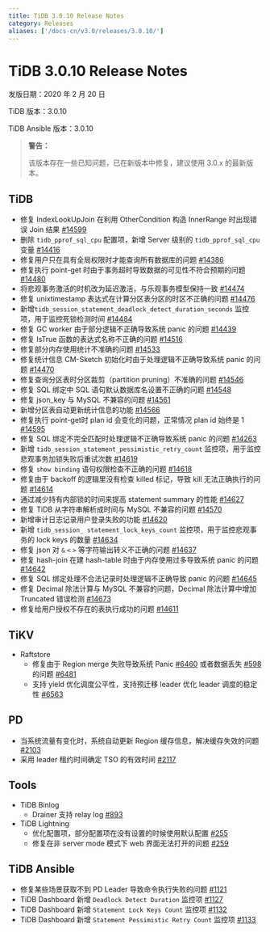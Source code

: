 ```yaml
---
title: TiDB 3.0.10 Release Notes
category: Releases
aliases: ['/docs-cn/v3.0/releases/3.0.10/']
---
```


# TiDB 3.0.10 Release Notes

发版日期：2020 年 2 月 20 日

TiDB 版本：3.0.10

TiDB Ansible 版本：3.0.10

> **警告：**
>
> 该版本存在一些已知问题，已在新版本中修复，建议使用 3.0.x 的最新版本。

## TiDB

- 修复 IndexLookUpJoin 在利用 OtherCondition 构造 InnerRange 时出现错误 Join 结果 [#14599](https://github.com/pingcap/tidb/pull/14599)
- 删除 `tidb_pprof_sql_cpu` 配置项，新增 Server 级别的 `tidb_pprof_sql_cpu` 变量 [#14416](https://github.com/pingcap/tidb/pull/14416)
- 修复用户只在具有全局权限时才能查询所有数据库的问题 [#14386](https://github.com/pingcap/tidb/pull/14386)
- 修复执行 point-get 时由于事务超时导致数据的可见性不符合预期的问题 [#14480](https://github.com/pingcap/tidb/pull/14480)
- 将悲观事务激活的时机改为延迟激活，与乐观事务模型保持一致 [#14474](https://github.com/pingcap/tidb/pull/14474)
- 修复 unixtimestamp 表达式在计算分区表分区的时区不正确的问题 [#14476](https://github.com/pingcap/tidb/pull/14476)
- 新增`tidb_session_statement_deadlock_detect_duration_seconds` 监控项，用于监控死锁检测时间 [#14484](https://github.com/pingcap/tidb/pull/14484)
- 修复 GC worker 由于部分逻辑不正确导致系统 panic 的问题 [#14439](https://github.com/pingcap/tidb/pull/14439)
- 修复 IsTrue 函数的表达式名称不正确的问题 [#14516](https://github.com/pingcap/tidb/pull/14516)
- 修复部分内存使用统计不准确的问题 [#14533](https://github.com/pingcap/tidb/pull/14533)
- 修复统计信息 CM-Sketch 初始化时由于处理逻辑不正确导致系统 panic 的问题 [#14470](https://github.com/pingcap/tidb/pull/14470)
- 修复查询分区表时分区裁剪（partition pruning）不准确的问题 [#14546](https://github.com/pingcap/tidb/pull/14546)
- 修复 SQL 绑定中 SQL 语句默认数据库名设置不正确的问题 [#14548](https://github.com/pingcap/tidb/pull/14548)
- 修复 json_key 与 MySQL 不兼容的问题 [#14561](https://github.com/pingcap/tidb/pull/14561)
- 新增分区表自动更新统计信息的功能 [#14566](https://github.com/pingcap/tidb/pull/14566)
- 修复执行 point-get时 plan id 会变化的问题，正常情况 plan id 始终是 1 [#14595](https://github.com/pingcap/tidb/pull/14595)
- 修复 SQL 绑定不完全匹配时处理逻辑不正确导致系统 panic 的问题 [#14263](https://github.com/pingcap/tidb/pull/14263)
- 新增 `tidb_session_statement_pessimistic_retry_count` 监控项，用于监控悲观事务加锁失败后重试次数 [#14619](https://github.com/pingcap/tidb/pull/14619)
- 修复 `show binding` 语句权限检查不正确的问题 [#14618](https://github.com/pingcap/tidb/pull/14618)
- 修复由于 backoff 的逻辑里没有检查 killed 标记，导致 kill 无法正确执行的问题 [#14614](https://github.com/pingcap/tidb/pull/14614)
- 通过减少持有内部锁的时间来提高 statement summary 的性能 [#14627](https://github.com/pingcap/tidb/pull/14627)
- 修复 TiDB 从字符串解析成时间与 MySQL 不兼容的问题 [#14570](https://github.com/pingcap/tidb/pull/14570)
- 新增审计日志记录用户登录失败的功能 [#14620](https://github.com/pingcap/tidb/pull/14620)
- 新增 `tidb_session_ statement_lock_keys_count` 监控项，用于监控悲观事务的 lock keys 的数量 [#14634](https://github.com/pingcap/tidb/pull/14634)
- 修复 json 对 `&` `<` `>` 等字符输出转义不正确的问题 [#14637](https://github.com/pingcap/tidb/pull/14637)
- 修复 hash-join 在建 hash-table 时由于内存使用过多导致系统 panic 的问题 [#14642](https://github.com/pingcap/tidb/pull/14642)
- 修复 SQL 绑定处理不合法记录时处理逻辑不正确导致 panic 的问题 [#14645](https://github.com/pingcap/tidb/pull/14645)
- 修复 Decimal 除法计算与 MySQL 不兼容的问题，Decimal 除法计算中增加 Truncated 错误检测 [#14673](https://github.com/pingcap/tidb/pull/14673)
- 修复给用户授权不存在的表执行成功的问题 [#14611](https://github.com/pingcap/tidb/pull/14611)

## TiKV

+ Raftstore
    - 修复由于 Region merge 失败导致系统 Panic [#6460](https://github.com/tikv/tikv/issues/6460) 或者数据丢失 [#598](https://github.com/tikv/tikv/issues/5981) 的问题 [#6481](https://github.com/tikv/tikv/pull/6481)
    - 支持 yield 优化调度公平性，支持预迁移 leader 优化 leader 调度的稳定性 [#6563](https://github.com/tikv/tikv/pull/6563)

## PD

- 当系统流量有变化时，系统自动更新 Region 缓存信息，解决缓存失效的问题 [#2103](https://github.com/pingcap/pd/pull/2103)
- 采用 leader 租约时间确定 TSO 的有效时间 [#2117](https://github.com/pingcap/pd/pull/2117)

## Tools

+ TiDB Binlog
    - Drainer 支持 relay log [#893](https://github.com/pingcap/tidb-binlog/pull/893)
+ TiDB Lightning
    - 优化配置项，部分配置项在没有设置的时候使用默认配置 [#255](https://github.com/pingcap/tidb-lightning/pull/255)
    - 修复在非 server mode 模式下 web 界面无法打开的问题 [#259](https://github.com/pingcap/tidb-lightning/pull/259)

## TiDB Ansible

- 修复某些场景获取不到 PD Leader 导致命令执行失败的问题 [#1121](https://github.com/pingcap/tidb-ansible/pull/1121)
- TiDB Dashboard 新增 `Deadlock Detect Duration` 监控项 [#1127](https://github.com/pingcap/tidb-ansible/pull/1127)
- TiDB Dashboard 新增 `Statement Lock Keys Count` 监控项 [#1132](https://github.com/pingcap/tidb-ansible/pull/1132)
- TiDB Dashboard 新增 `Statement Pessimistic Retry Count` 监控项 [#1133](https://github.com/pingcap/tidb-ansible/pull/1133)
